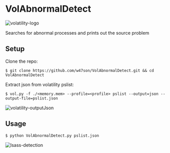 # VolAbnormalDetect

![volatility-logo](https://github.com/w47son/VolAbnormalDetect/assets/54062322/21c72bbc-4b13-483d-a07d-0a0c01f66629)


Searches for abnormal processes and prints out the source problem

## Setup

Clone the repo:
```
$ git clone https://github.com/w47son/VolAbnormalDetect.git && cd VolAbnormalDetect
```

Extract json from volatility pslist:
```
$ vol.py -f ./<memory.mem> --profile=<profile> pslist --output=json --output-file=pslist.json
```
![volatility-outputJson](https://github.com/w47son/VolAbnormalDetect/assets/54062322/17558a88-10d1-4d0b-9ca4-c95e12a1c9b8)

## Usage

```
$ python VolAbnormalDetect.py pslist.json
```

![lsass-detection](https://github.com/w47son/VolAbnormalDetect/assets/54062322/16e483fb-666b-4e78-aa92-1b085cd399df)
